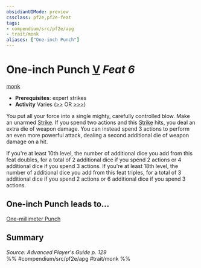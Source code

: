 ```yaml
---
obsidianUIMode: preview
cssclass: pf2e,pf2e-feat
tags:
- compendium/src/pf2e/apg
- trait/monk
aliases: ["One-inch Punch"]
---
```

# One-inch Punch  [V](../../Rules/core-rulebook/chapter-9-playing-the-game.md#Actions "Varies") *Feat 6*  
[monk](../../Rules/traits/monk.md)  

- **Prerequisites**: expert strikes
- **Activity** Varies ([>>](../../Rules/core-rulebook/chapter-9-playing-the-game.md#Actions "Two-Action") OR [>>>](../../Rules/core-rulebook/chapter-9-playing-the-game.md#Actions "Three-Action"))

You put all your force into a single mighty, carefully controlled blow. Make an unarmed [Strike](../../Rules/actions/strike.md). If you spend two actions and this [Strike](../../Rules/actions/strike.md) hits, you deal an extra die of weapon damage. You can instead spend 3 actions to perform an even more powerful attack, dealing a second additional die of weapon damage on a hit.

If you're at least 10th level, the number of additional dice you add from this feat doubles, for a total of 2 additional dice if you spend 2 actions or 4 additional dice if you spend 3 actions. If you're at least 18th level, the number of additional dice you add from this feat triples, for a total of 3 additional dice if you spend 2 actions or 6 additional dice if you spend 3 actions.

## One-inch Punch leads to...

[One-millimeter Punch](one-millimeter-punch-apg.md)

## Summary

*Source: Advanced Player's Guide p. 129*  
%% #compendium/src/pf2e/apg #trait/monk %%